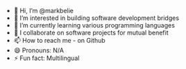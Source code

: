 - 👋 Hi, I’m @markbelie
- 👀 I’m interested in building software development bridges
- 🌱 I’m currently learning various programming languages
- 💞️ I collaborate on software projects for mutual benefit
- 📫 How to reach me - on Github
- 😄 Pronouns: N/A
- ⚡ Fun fact: Multilingual
<!---
markbelie/markbelie is a ✨ special ✨ repository because its `README.md` (this file) appears on your GitHub profile.
You can click the Preview link to take a look at your changes.
--->

